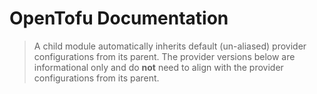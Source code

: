 # OpenTofu Documentation

> A child module automatically inherits default (un-aliased) provider configurations from its parent. The provider versions below are informational only and do **not** need to align with the provider configurations from its parent.
